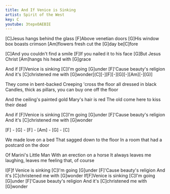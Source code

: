 ```yaml
---
title: And If Venice is Sinking
artist: Spirit of the West
key: C
youtube: 3tepxOAEBIE
---
```


[C]Jesus hangs behind the glass
[F]Above venetian doors
[G]His window box boasts crimson [Am]flowers fresh cut the [G]day be[C]fore

[C]And you couldn't find a smile
[F]If you nailed it to his face
[G]But Jesus Christ [Am]hangs his head with [G]grace

And if [F]Venice is sinking
[C]I'm going [G]under
[F]'Cause beauty's religion
And it's [C]christened me with [G]wonder[(C][-][F][-][G][-][Am][-][G)]

They come in bent-backed
Creeping 'cross the floor all dressed in black
Candles, thick as pillars, you can buy one off the floor

And the ceiling's painted gold
Mary's hair is red
The old come here to kiss their dead

And if [F]Venice is sinking
[C]I'm going [G]under
[F]'Cause beauty's religion
And it's [C]christened me with [G]wonder

[F] - [G] - [F] - [Am] - [G] - [C]


We made love on a bed
That sagged down to the floor
In a room that had a postcard on the door

Of Marini's Little Man
With an erection on a horse
It always leaves me laughing, leaves me feeling that, of course


I[F]f Venice is sinking
[C]I'm going [G]under
[F]'Cause beauty's religion
And it's [C]christened me with [G]wonder
If[F]Venice is sinking
[C]I'm going [G]under
[F]'Cause beauty's religion
And it's [C]christened me with [G]wonder

